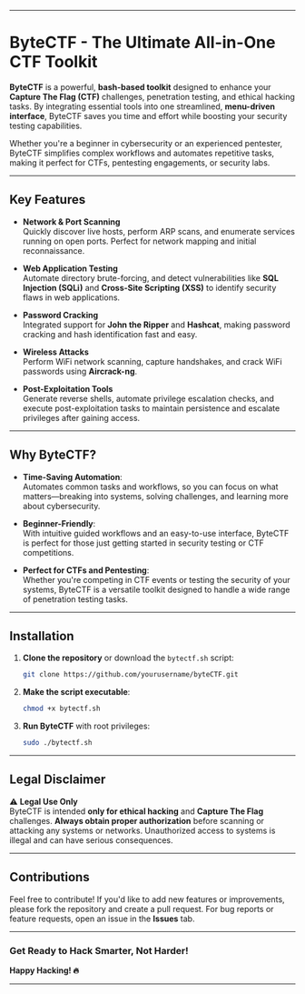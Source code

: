 
---

# ByteCTF - The Ultimate All-in-One CTF Toolkit

**ByteCTF** is a powerful, **bash-based toolkit** designed to enhance your **Capture The Flag (CTF)** challenges, penetration testing, and ethical hacking tasks. By integrating essential tools into one streamlined, **menu-driven interface**, ByteCTF saves you time and effort while boosting your security testing capabilities.

Whether you're a beginner in cybersecurity or an experienced pentester, ByteCTF simplifies complex workflows and automates repetitive tasks, making it perfect for CTFs, pentesting engagements, or security labs.

---

## Key Features

- **Network & Port Scanning**  
  Quickly discover live hosts, perform ARP scans, and enumerate services running on open ports. Perfect for network mapping and initial reconnaissance.

- **Web Application Testing**  
  Automate directory brute-forcing, and detect vulnerabilities like **SQL Injection (SQLi)** and **Cross-Site Scripting (XSS)** to identify security flaws in web applications.

- **Password Cracking**  
  Integrated support for **John the Ripper** and **Hashcat**, making password cracking and hash identification fast and easy.

- **Wireless Attacks**  
  Perform WiFi network scanning, capture handshakes, and crack WiFi passwords using **Aircrack-ng**.

- **Post-Exploitation Tools**  
  Generate reverse shells, automate privilege escalation checks, and execute post-exploitation tasks to maintain persistence and escalate privileges after gaining access.

---

## Why ByteCTF?

- **Time-Saving Automation**:  
  Automates common tasks and workflows, so you can focus on what matters—breaking into systems, solving challenges, and learning more about cybersecurity.

- **Beginner-Friendly**:  
  With intuitive guided workflows and an easy-to-use interface, ByteCTF is perfect for those just getting started in security testing or CTF competitions.

- **Perfect for CTFs and Pentesting**:  
  Whether you're competing in CTF events or testing the security of your systems, ByteCTF is a versatile toolkit designed to handle a wide range of penetration testing tasks.

---

## Installation

1. **Clone the repository** or download the `bytectf.sh` script:
    ```bash
    git clone https://github.com/yourusername/byteCTF.git
    ```

2. **Make the script executable**:
    ```bash
    chmod +x bytectf.sh
    ```

3. **Run ByteCTF** with root privileges:
    ```bash
    sudo ./bytectf.sh
    ```

---

## Legal Disclaimer

⚠ **Legal Use Only**  
ByteCTF is intended **only for ethical hacking** and **Capture The Flag** challenges. **Always obtain proper authorization** before scanning or attacking any systems or networks. Unauthorized access to systems is illegal and can have serious consequences.

---

## Contributions

Feel free to contribute! If you'd like to add new features or improvements, please fork the repository and create a pull request. For bug reports or feature requests, open an issue in the **Issues** tab.

---

### **Get Ready to Hack Smarter, Not Harder!**

**Happy Hacking! 🔥**

---
